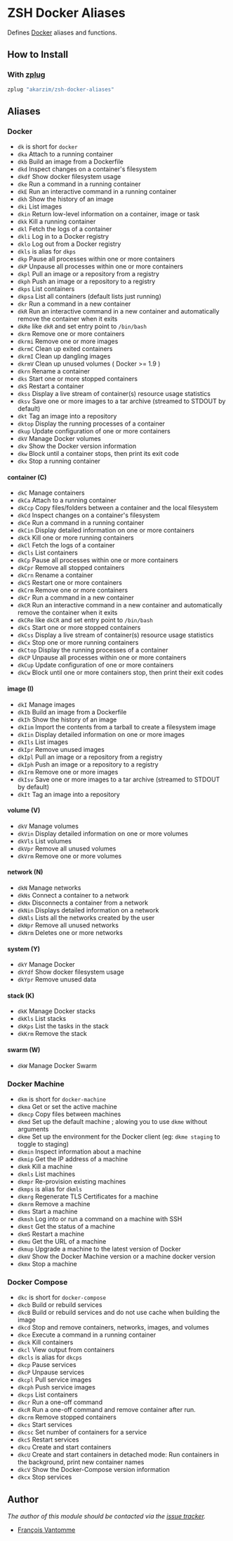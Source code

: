 # ZSH Docker Aliases

Defines [Docker][1] aliases and functions.

## How to Install

### With [zplug][2]

```sh
zplug "akarzim/zsh-docker-aliases"
```

## Aliases

### Docker

  - `dk` is short for `docker`
  - `dka` Attach to a running container
  - `dkb` Build an image from a Dockerfile
  - `dkd` Inspect changes on a container's filesystem
  - `dkdf` Show docker filesystem usage
  - `dke` Run a command in a running container
  - `dkE` Run an interactive command in a running container
  - `dkh` Show the history of an image
  - `dki` List images
  - `dkin` Return low-level information on a container, image or task
  - `dkk` Kill a running container
  - `dkl` Fetch the logs of a container
  - `dkli` Log in to a Docker registry
  - `dklo` Log out from a Docker registry
  - `dkls` is alias for `dkps`
  - `dkp` Pause all processes within one or more containers<Paste>
  - `dkP` Unpause all processes within one or more containers
  - `dkpl` Pull an image or a repository from a registry
  - `dkph` Push an image or a repository to a registry
  - `dkps` List containers
  - `dkpsa` List all containers (default lists just running)
  - `dkr` Run a command in a new container
  - `dkR` Run an interactive command in a new container
          and automatically remove the container when it exits
  - `dkRe` like `dkR` and set entry point to `/bin/bash`
  - `dkrm` Remove one or more containers
  - `dkrmi` Remove one or more images
  - `dkrmC` Clean up exited containers
  - `dkrmI` Clean up dangling images
  - `dkrmV` Clean up unused volumes ( Docker >= 1.9 )
  - `dkrn` Rename a container
  - `dks` Start one or more stopped containers
  - `dkS` Restart a container
  - `dkss` Display a live stream of container(s) resource usage statistics
  - `dksv` Save one or more images to a tar archive (streamed to STDOUT by default)
  - `dkt` Tag an image into a repository
  - `dktop` Display the running processes of a container
  - `dkup` Update configuration of one or more containers
  - `dkV` Manage Docker volumes
  - `dkv` Show the Docker version information
  - `dkw` Block until a container stops, then print its exit code<Paste>
  - `dkx` Stop a running container

#### container (C)

  - `dkC` Manage containers
  - `dkCa` Attach to a running container
  - `dkCcp` Copy files/folders between a container and the local filesystem
  - `dkCd` Inspect changes on a container's filesystem
  - `dkCe` Run a command in a running container
  - `dkCin` Display detailed information on one or more containers
  - `dkCk` Kill one or more running containers
  - `dkCl` Fetch the logs of a container
  - `dkCls` List containers
  - `dkCp` Pause all processes within one or more containers
  - `dkCpr` Remove all stopped containers
  - `dkCrn` Rename a container
  - `dkCS` Restart one or more containers
  - `dkCrm` Remove one or more containers
  - `dkCr` Run a command in a new container
  - `dkCR` Run an interactive command in a new container and automatically remove the container when it exits
  - `dkCRe` like `dkCR` and set entry point to `/bin/bash`
  - `dkCs` Start one or more stopped containers
  - `dkCss` Display a live stream of container(s) resource usage statistics
  - `dkCx` Stop one or more running containers
  - `dkCtop` Display the running processes of a container
  - `dkCP` Unpause all processes within one or more containers
  - `dkCup` Update configuration of one or more containers
  - `dkCw` Block until one or more containers stop, then print their exit codes

#### image (I)

  - `dkI` Manage images
  - `dkIb` Build an image from a Dockerfile
  - `dkIh` Show the history of an image
  - `dkIim` Import the contents from a tarball to create a filesystem image
  - `dkIin` Display detailed information on one or more images
  - `dkIls` List images
  - `dkIpr` Remove unused images
  - `dkIpl` Pull an image or a repository from a registry
  - `dkIph` Push an image or a repository to a registry
  - `dkIrm` Remove one or more images
  - `dkIsv` Save one or more images to a tar archive (streamed to STDOUT by default)
  - `dkIt` Tag an image into a repository

#### volume (V)

  - `dkV` Manage volumes
  - `dkVin` Display detailed information on one or more volumes
  - `dkVls` List volumes
  - `dkVpr` Remove all unused volumes
  - `dkVrm` Remove one or more volumes

#### network (N)

  - `dkN` Manage networks
  - `dkNs` Connect a container to a network
  - `dkNx` Disconnects a container from a network
  - `dkNin` Displays detailed information on a network
  - `dkNls` Lists all the networks created by the user
  - `dkNpr` Remove all unused networks
  - `dkNrm` Deletes one or more networks

#### system (Y)

  - `dkY` Manage Docker
  - `dkYdf` Show docker filesystem usage
  - `dkYpr` Remove unused data

#### stack (K)

  - `dkK` Manage Docker stacks
  - `dkKls` List stacks
  - `dkKps` List the tasks in the stack
  - `dkKrm` Remove the stack

#### swarm (W)

  - `dkW` Manage Docker Swarm

### Docker Machine

  - `dkm` is short for `docker-machine`
  - `dkma` Get or set the active machine
  - `dkmcp` Copy files between machines
  - `dkmd` Set up the default machine ;
           alowing you to use `dkme` without arguments
  - `dkme` Set up the environment for the Docker client
           (eg: `dkme staging` to toggle to staging)
  - `dkmin` Inspect information about a machine
  - `dkmip` Get the IP address of a machine
  - `dkmk` Kill a machine
  - `dkmls` List machines
  - `dkmpr` Re-provision existing machines
  - `dkmps` is alias for `dkmls`
  - `dkmrg` Regenerate TLS Certificates for a machine
  - `dkmrm` Remove a machine
  - `dkms` Start a machine
  - `dkmsh` Log into or run a command on a machine with SSH
  - `dkmst` Get the status of a machine
  - `dkmS` Restart a machine
  - `dkmu` Get the URL of a machine
  - `dkmup` Upgrade a machine to the latest version of Docker
  - `dkmV` Show the Docker Machine version or a machine docker version
  - `dkmx` Stop a machine

### Docker Compose

  - `dkc` is short for `docker-compose`
  - `dkcb` Build or rebuild services
  - `dkcB` Build or rebuild services
           and do not use cache when building the image
  - `dkcd` Stop and remove containers, networks, images, and volumes
  - `dkce` Execute a command in a running container
  - `dkck` Kill containers
  - `dkcl` View output from containers
  - `dkcls` is alias for `dkcps`
  - `dkcp` Pause services
  - `dkcP` Unpause services
  - `dkcpl` Pull service images
  - `dkcph` Push service images
  - `dkcps` List containers
  - `dkcr` Run a one-off command
  - `dkcR` Run a one-off command and remove container after run.
  - `dkcrm` Remove stopped containers
  - `dkcs` Start services
  - `dkcsc` Set number of containers for a service
  - `dkcS` Restart services
  - `dkcu` Create and start containers
  - `dkcU` Create and start containers in detached mode:
           Run containers in the background, print new container names
  - `dkcV` Show the Docker-Compose version information
  - `dkcx` Stop services

## Author

*The author of this module should be contacted via the [issue tracker][3].*

  - [François Vantomme](https://github.com/akarzim)

[1]: https://www.docker.com/
[2]: https://github.com/zplug/zplug
[3]: https://github.com/akarzim/zsh-docker-aliases/issues
